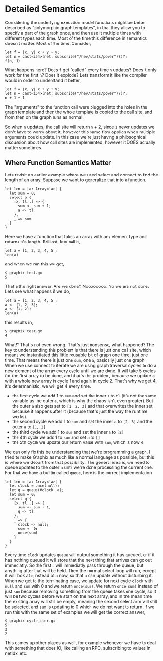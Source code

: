 # Detailed Semantics

Considering the underlying execution model functions might be better described
as "polymorphic graph templates", in that they allow you to specify a part of
the graph once, and then use it multiple times with different types each time.
Most of the time this difference in semantics doesn't matter. Most of the time.
Consider,

```graphix
let f = |x, y| x + y + y;
let n = cast<i64>(net::subscribe("/hev/stats/power")?)?;
f(n, 1)
```

What happens here? Does `f` get "called" every time `n` updates? Does it only
work for the first `n`? Does it explode? Lets transform it like the compiler
would in order to understand it better,

```graphix
let f = |x, y| x + y + y;
let n = cast<i64>(net::subscribe("/hev/stats/power")?)?;
n + 1 + 1
```

The "arguments" to the function call were plugged into the holes in the graph
template and then the whole template is copied to the call site, and from then
on the graph runs as normal.

So when `n` updates, the call site will return `n` + 2, since `1`
never updates we don't have to worry about it, however this same flow
applies when multiple arguments could update. In this case we're just
having a philosophical discussion about how call sites are
implemented, however it DOES actually matter sometimes.

## Where Function Semantics Matter

Lets revisit an earlier example where we used select and connect to find the
length of an array. Suppose we want to generalize that into a function,

```graphix
let len = |a: Array<'a>| {
  let sum = 0;
  select a {
    [x, tl..] => {
      sum <- sum + 1;
      a <- tl
    },
    _ => sum
  }
}
```

Here we have a function that takes an array with any element type and
returns it's length. Brilliant, lets call it,

```graphix
let a = [1, 2, 3, 4, 5];
len(a)
```

and when we run this we get,

```
$ graphix test.gx
5
```

That's the right answer. Are we done? Noooooooo. No we are not done. Lets see
what happens if we do,

```graphix
let a = [1, 2, 3, 4, 5];
a <- [1, 2, 3];
a <- [1, 2];
len(a)
```

this results in,

```
$ graphix test.gx
4
```

What!? That's not even wrong. That's just nonsense, what happened? The key to
understanding this problem is that there is just one call site, which means we
instantiated this little reusable bit of graph one time, just one time. That
means there is just one `sum`, one `a`, basically just one graph. When we use
connect to iterate we are using graph traversal cycles to do a new element of
the array every cycle until we are done. It will take 5 cycles for the first
array to be done, and that's the problem, because we update `a` with a whole new
array in cycle 1 and again in cycle 2. That's why we get 4, it's determanistic,
we will get 4 every time.

- the first cycle we add 1 to `sum` and set the inner `a` to `tl` (it's not the
  same variable as the outer `a`, which is why the chaos isn't even greater). But
  the outer `a` also gets set to `[1, 2, 3]` and that overwrites the inner set
  because it happens after it (because that's just the way the runtime works).
- the second cycle we add 1 to `sum` and set the inner `a` to `[2, 3]` and the
  outer `a` to `[1, 2]`
- the third cycle we add 1 to `sum` and set the inner `a` to `[2]`
- the 4th cycle we add 1 to `sum` and set `a` to `[]`
- the 5th cycle we update our return value with `sum`, which is now 4

We can only fix this be understanding that we're programming a graph. I tried to
make Graphix as much like a normal language as possible, but this is where we
depart from that possibility. The general idea is, we need to queue updates to
the outer `a` until we're done processing the current one. For that we have a
builtin called `queue`, here is the correct implementation

```graphix
let len = |a: Array<'a>| {
  let clock = once(null);
  let q = queue(#clock, a);
  let sum = 0;
  select q {
    [x, tl..] => {
      sum <- sum + 1;
      q <- tl
    },
    _ => {
      clock <- null;
      sum <- 0;
      once(sum)
    }
  }
}
```

Every time `clock` updates `queue` will output something it has queued, or if it
has nothing queued it will store that the next thing that arrives can go out
immediatly. So the first `a` will immediatly pass through the queue, but
anything after that will be held. Then the normal select loop will run, except
it will look at `q` instead of `a` now, so that `a` can update without
disturbing it. When we get to the terminating case, we update for next cycle
`clock` with `null` and `sum` with 0 and we return `once(sum)`. We return
`once(sum)` instead of just `sum` because removing something from the queue
takes one cycle, so it will be two cycles before we start on the next array, and
in the mean time the existing array will still be empty, meaning the second
select arm will still be selected, and `sum` is updating to 0 which we do not
want to return. If we run this with the same set of examples we will get the
correct answer,

```
$ graphix cycle_iter.gx
5
3
2
```

This comes up other places as well, for example whenever we have to
deal with something that does IO, like calling an RPC, subscribing to
values in netidx, etc. 

